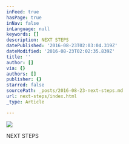 ```yaml
---
inFeed: true
hasPage: true
inNav: false
inLanguage: null
keywords: []
description: NEXT STEPS
datePublished: '2016-08-23T02:03:04.319Z'
dateModified: '2016-08-23T02:02:35.839Z'
title: ''
author: []
via: {}
authors: []
publisher: {}
starred: false
sourcePath: _posts/2016-08-23-next-steps.md
url: next-steps/index.html
_type: Article

---
```

![](https://the-grid-user-content.s3-us-west-2.amazonaws.com/067a671d-ce2b-4a59-9856-8ff0e31bb4ab.jpg)

NEXT STEPS